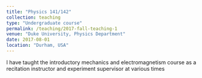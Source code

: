 ```yaml
---
title: "Physics 141/142"
collection: teaching
type: "Undergraduate course"
permalink: /teaching/2017-fall-teaching-1
venue: "Duke University, Physics Department"
date: 2017-08-01
location: "Durham, USA"
---
```


I have taught the introductory mechanics and electromagnetism course as a recitation instructor and experiment supervisor at various times

